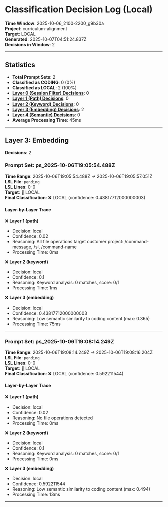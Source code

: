 # Classification Decision Log (Local)

**Time Window**: 2025-10-06_2100-2200_g9b30a<br>
**Project**: curriculum-alignment<br>
**Target**: LOCAL<br>
**Generated**: 2025-10-07T04:51:24.837Z<br>
**Decisions in Window**: 2

---

## Statistics

- **Total Prompt Sets**: 2
- **Classified as CODING**: 0 (0%)
- **Classified as LOCAL**: 2 (100%)
- **[Layer 0 (Session Filter) Decisions](#layer-0-session-filter)**: 0
- **[Layer 1 (Path) Decisions](#layer-1-path)**: 0
- **[Layer 2 (Keyword) Decisions](#layer-2-keyword)**: 0
- **[Layer 3 (Embedding) Decisions](#layer-3-embedding)**: 2
- **[Layer 4 (Semantic) Decisions](#layer-4-semantic)**: 0
- **Average Processing Time**: 45ms

---

## Layer 3: Embedding

**Decisions**: 2

### Prompt Set: ps_2025-10-06T19:05:54.488Z

**Time Range**: 2025-10-06T19:05:54.488Z → 2025-10-06T19:05:57.051Z<br>
**LSL File**: `pending`<br>
**LSL Lines**: 0-0<br>
**Target**: 📍 LOCAL<br>
**Final Classification**: ❌ LOCAL (confidence: 0.43817712000000003)

#### Layer-by-Layer Trace

❌ **Layer 1 (path)**
- Decision: local
- Confidence: 0.02
- Reasoning: All file operations target customer project: /command-message, /sl, /command-name
- Processing Time: 0ms

❌ **Layer 2 (keyword)**
- Decision: local
- Confidence: 0.1
- Reasoning: Keyword analysis: 0 matches, score: 0/1
- Processing Time: 1ms

❌ **Layer 3 (embedding)**
- Decision: local
- Confidence: 0.43817712000000003
- Reasoning: Low semantic similarity to coding content (max: 0.365)
- Processing Time: 75ms

---

### Prompt Set: ps_2025-10-06T19:08:14.249Z

**Time Range**: 2025-10-06T19:08:14.249Z → 2025-10-06T19:08:16.204Z<br>
**LSL File**: `pending`<br>
**LSL Lines**: 0-0<br>
**Target**: 📍 LOCAL<br>
**Final Classification**: ❌ LOCAL (confidence: 0.592211544)

#### Layer-by-Layer Trace

❌ **Layer 1 (path)**
- Decision: local
- Confidence: 0.02
- Reasoning: No file operations detected
- Processing Time: 0ms

❌ **Layer 2 (keyword)**
- Decision: local
- Confidence: 0.1
- Reasoning: Keyword analysis: 0 matches, score: 0/1
- Processing Time: 0ms

❌ **Layer 3 (embedding)**
- Decision: local
- Confidence: 0.592211544
- Reasoning: Low semantic similarity to coding content (max: 0.494)
- Processing Time: 13ms

---

